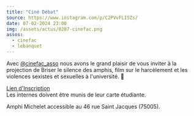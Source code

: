 ```yaml
---
title: "Ciné Débat"
source: https://www.instagram.com/p/C2PVvFLISZs/
date: 07-02-2024 23:00
img: /assets/actus/0207-cinefac.png
assos:
  - cinefac
  - lebanquet
---
```


Avec [@cinefac_asso](https://www.instagram.com/cinefac_asso/) nous avons le grand plaisir de vous inviter à la projection de Briser le silence des amphis, film sur le harcèlement et les violences sexistes et sexuelles à l'université. 🎥

[Lien d'Inscription](https://framaforms.org/cine-debat-brisser-le-silence-des-amphis-7-fevrier-2024-a-18h30-1705575574)  
Les internes doivent être munis de leur carte étudiante.

Amphi Michelet accessible au 46 rue Saint Jacques (75005).